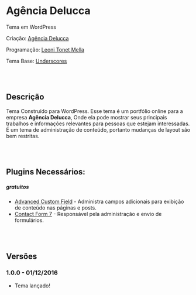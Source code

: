# Agência Delucca
Tema em WordPress

Criação: [Agência Delucca](http://www.agenciadelucca.com.br)

Programação: [Leoni Tonet Mella](http://leonimella.com)

Tema Base: [Underscores](http://underscores.me)

<br>
<br>

## Descrição

Tema Construído para WordPress. Esse tema é um portfólio online para a empresa __Agência Delucca__, Onde ela pode mostrar seus principais trabalhos e informações relevantes para pessoas que estejam interessadas.
É um tema de administração de conteúdo, portanto mudanças de layout são bem restritas.

<br>
<br>

## Plugins Necessários:
##### gratuitos

* [Advanced Custom Field](https://wordpress.org/plugins/advanced-custom-fields/) - Administra campos adicionais para exibição de conteúdo nas páginas e posts.
* [Contact Form 7](https://wordpress.org/plugins/contact-form-7/) - Responsável pela administração e envio de formulários.

<br>
<br>


## Versões

### 1.0.0 - 01/12/2016
* Tema lançado!